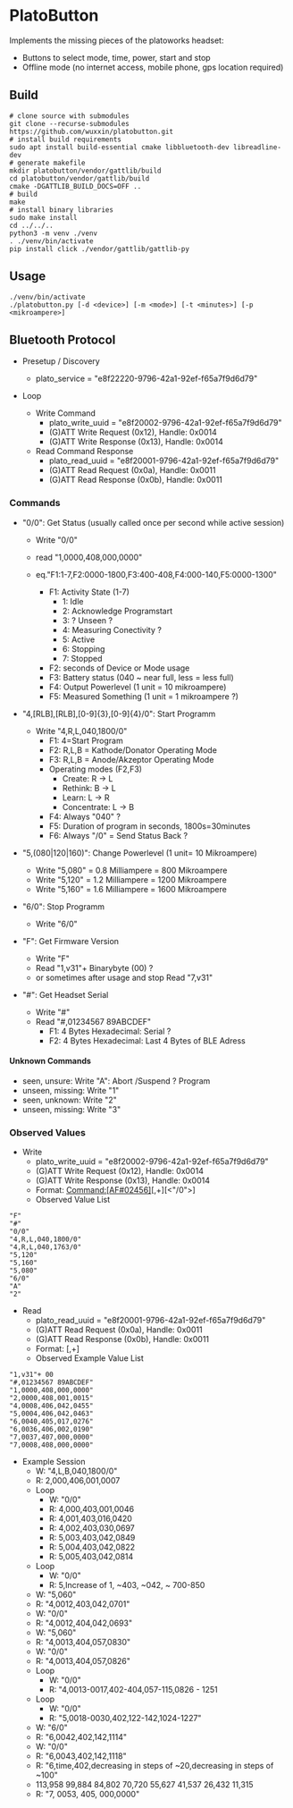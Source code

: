 # PlatoButton

Implements the missing pieces of the platoworks headset:

+ Buttons to select mode, time, power, start and stop
+ Offline mode (no internet access, mobile phone, gps location required)

## Build

```
# clone source with submodules
git clone --recurse-submodules https://github.com/wuxxin/platobutton.git
# install build requirements
sudo apt install build-essential cmake libbluetooth-dev libreadline-dev
# generate makefile
mkdir platobutton/vendor/gattlib/build
cd platobutton/vendor/gattlib/build
cmake -DGATTLIB_BUILD_DOCS=OFF ..
# build
make
# install binary libraries
sudo make install
cd ../../..
python3 -m venv ./venv
. ./venv/bin/activate
pip install click ./vendor/gattlib/gattlib-py
```

## Usage

```
./venv/bin/activate
./platobutton.py [-d <device>] [-m <mode>] [-t <minutes>] [-p <mikroampere>]
```

## Bluetooth Protocol

+ Presetup / Discovery
    + plato_service = "e8f22220-9796-42a1-92ef-f65a7f9d6d79"

+ Loop
    + Write Command
        + plato_write_uuid = "e8f20002-9796-42a1-92ef-f65a7f9d6d79"
        + (G)ATT Write Request (0x12), Handle: 0x0014
        + (G)ATT Write Response (0x13), Handle: 0x0014
    + Read Command Response
        + plato_read_uuid = "e8f20001-9796-42a1-92ef-f65a7f9d6d79"
        + (G)ATT Read Request (0x0a), Handle: 0x0011
        + (G)ATT Read Response (0x0b), Handle: 0x0011

### Commands

+ "0/0": Get Status (usually called once per second while active session)
    + Write "0/0"
    + read "1,0000,408,000,0000"
    + eq."F1:1-7,F2:0000-1800,F3:400-408,F4:000-140,F5:0000-1300"

      + F1: Activity State (1-7)
        + 1: Idle
        + 2: Acknowledge Programstart
        + 3: ? Unseen ?
        + 4: Measuring Conectivity ?
        + 5: Active
        + 6: Stopping
        + 7: Stopped
      + F2: seconds of Device or Mode usage
      + F3: Battery status (040 ~ near full, less = less full)
      + F4: Output Powerlevel (1 unit = 10 mikroampere)
      + F5: Measured Something (1 unit = 1 mikroampere ?)

+ "4,[RLB],[RLB],[0-9]{3},[0-9]{4}/0": Start Programm
    + Write "4,R,L,040,1800/0"
      + F1: 4=Start Program
      + F2: R,L,B = Kathode/Donator Operating Mode
      + F3: R,L,B = Anode/Akzeptor Operating Mode
      + Operating modes (F2,F3)
        + Create: R -> L
        + Rethink: B -> L
        + Learn: L -> R
        + Concentrate: L -> B
      + F4: Always "040" ?
      + F5: Duration of program in seconds, 1800s=30minutes
      + F6: Always "/0" = Send Status Back ?

+ "5,(080|120|160)": Change Powerlevel (1 unit= 10 Mikroampere)
    + Write "5,080" = 0.8 Milliampere = 800 Mikroampere
    + Write "5,120" = 1.2 Milliampere = 1200 Mikroampere
    + Write "5,160" = 1.6 Milliampere = 1600 Mikroampere

+ "6/0": Stop Programm
    + Write "6/0"

+ "F": Get Firmware Version
    + Write "F"
    + Read "1,v31"+ Binarybyte (00) ?
    + or sometimes after usage and stop Read "7,v31"

+ "#": Get Headset Serial
    + Write "#"
    + Read "#,01234567 89ABCDEF"
      + F1: 4 Bytes Hexadecimal: Serial ?
      + F2: 4 Bytes Hexadecimal: Last 4 Bytes of BLE Adress

#### Unknown Commands

+ seen,   unsure:  Write "A": Abort /Suspend ? Program
+ unseen, missing: Write "1"
+ seen,   unknown: Write "2"
+ unseen, missing: Write "3"

### Observed Values

+ Write
    + plato_write_uuid = "e8f20002-9796-42a1-92ef-f65a7f9d6d79"
    + (G)ATT Write Request (0x12), Handle: 0x0014
    + (G)ATT Write Response (0x13), Handle: 0x0014
    + Format: <Command:[AF#02456]>[,<parameter>+][<"/0">]
    + Observed Value List
```
"F"
"#"
"0/0"
"4,R,L,040,1800/0"
"4,R,L,040,1763/0"
"5,120"
"5,160"
"5,080"
"6/0"
"A"
"2"
```

+ Read
    + plato_read_uuid = "e8f20001-9796-42a1-92ef-f65a7f9d6d79"
    + (G)ATT Read Request (0x0a), Handle: 0x0011
    + (G)ATT Read Response (0x0b), Handle: 0x0011
    + Format: <Status>[,<value>+]
    + Observed Example Value List
```
"1,v31"+ 00
"#,01234567 89ABCDEF"
"1,0000,408,000,0000"
"2,0000,408,001,0015"
"4,0008,406,042,0455"
"5,0004,406,042,0463"
"6,0040,405,017,0276"
"6,0036,406,002,0190"
"7,0037,407,000,0000"
"7,0008,408,000,0000"
```

+ Example Session
  + W: "4,L,B,040,1800/0"
  + R: 2,000,406,001,0007
  + Loop
    + W: "0/0"
    + R: 4,000,403,001,0046
    + R: 4,001,403,016,0420
    + R: 4,002,403,030,0697
    + R: 5,003,403,042,0849
    + R: 5,004,403,042,0822
    + R: 5,005,403,042,0814
  + Loop
    + W: "0/0"
    + R: 5,Increase of 1, ~403, ~042, ~ 700-850
  + W: "5,060"
  + R: "4,0012,403,042,0701"
  + W: "0/0"
  + R: "4,0012,404,042,0693"
  + W: "5,060"
  + R: "4,0013,404,057,0830"
  + W: "0/0"
  + R: "4,0013,404,057,0826"
  + Loop
    + W: "0/0"
    + R: "4,0013-0017,402-404,057-115,0826 - 1251
  + Loop
    + W: "0/0"
    + R: "5,0018-0030,402,122-142,1024-1227"
  + W: "6/0"
  + R: "6,0042,402,142,1114"
  + W: "0/0"
  + R: "6,0043,402,142,1118"
  + R: "6,time,402,decreasing in steps of ~20,decreasing in steps of ~100"
  + 113,958 99,884 84,802 70,720 55,627 41,537 26,432 11,315
  + R: "7, 0053, 405, 000,0000"
